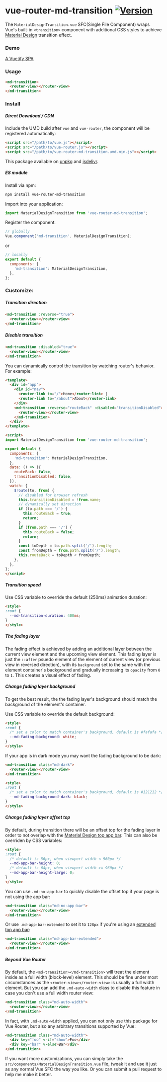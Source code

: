 # vue-router-md-transition [![Version](https://img.shields.io/npm/v/vue-router-md-transition)](https://www.npmjs.com/package/vue-router-md-transition)

The `MaterialDesignTransition.vue` SFC(Single File Component) wraps Vue's built-in `<transition>` component with additional CSS styles to achieve [Material Design](https://material.io/design/navigation/navigation-transitions.html#hierarchical-transitions) transition effect.

### Demo

[A Vuetify SPA](https://1isten.github.io/vue-router-md-transition)

### Usage

```html
<md-transition>
  <router-view></router-view>
</md-transition>
```

### Install

##### Direct Download / CDN

Include the UMD build after `vue` and `vue-router`, the component will be registered automatically:

```html
<script src="/path/to/vue.js"></script>
<script src="/path/to/vue-router.js"></script>
<script src="/path/to/vue-router-md-transition.umd.min.js"></script>
```

This package available on [unpkg](https://unpkg.com/vue-router-md-transition) and [jsdelivr](https://cdn.jsdelivr.net/npm/vue-router-md-transition).

##### ES module

Install via npm:

```sh
npm install vue-router-md-transition
```

Import into your application:

```js
import MaterialDesignTransition from 'vue-router-md-transition';
```

Register the component:

```js
// globally
Vue.component('md-transition', MaterialDesignTransition);
```

or

```js
// locally
export default {
  components: {
    'md-transition': MaterialDesignTransition,
  },
};
```

### Customize:

##### Transition direction

```html
<md-transition :reverse="true">
  <router-view></router-view>
</md-transition>
```

##### Disable transition

```html
<md-transition :disabled="true">
  <router-view></router-view>
</md-transition>
```

You can dynamically control the transition by watching router's behavior. For example:

```html
<template>
  <div id="app">
    <div id="nav">
      <router-link to="/">Home</router-link> |
      <router-link to="/about">About</router-link>
    </div>
    <md-transition :reverse="routeBack" :disabled="transitionDisabled">
      <router-view></router-view>
    </md-transition>
  </div>
</template>

<script>
import MaterialDesignTransition from 'vue-router-md-transition';

export default {
  components: {
    'md-transition': MaterialDesignTransition,
  },
  data: () => ({
    routeBack: false,
    transitionDisabled: false,
  }),
  watch: {
    $route(to, from) {
      // disabled for browser refresh
      this.transitionDisabled = !from.name;
      // dynamically set direction
      if (to.path === '/') {
        this.routeBack = true;
        return;
      }
      if (from.path === '/') {
        this.routeBack = false;
        return;
      }
      const toDepth = to.path.split('/').length;
      const fromDepth = from.path.split('/').length;
      this.routeBack = toDepth < fromDepth;
    },
  },
};
</script>
```

##### Transition speed

Use CSS variable to override the default (250ms) animation duration:

```html
<style>
:root {
  --md-transition-duration: 400ms;
}
</style>
```

##### The fading layer

The fading effect is achieved by adding an additional layer between the current view element and the upcoming view element. This fading layer is just the `::after` psuedo element of the element of current view (or previous view in reversed direction), with its `background` set to the same with the element container's background and gradually increasing its `opacity` from `0` to `1`. This creates a visual effect of fading.

##### Change fading layer background

To get the best result, the the fading layer's background should match the background of the element's container.

Use CSS variable to override the default background:

```html
<style>
:root {
  /* set a color to match container's background, default is #fafafa */
  --md-fading-background: white;
}
</style>
```

If your app is in dark mode you may want the fading background to be dark:

```html
<md-transition class="md-dark">
  <router-view></router-view>
</md-transition>

<style>
:root {
  /* set a color to match container's background, default is #121212 */
  --md-fading-background-dark: black;
}
</style>
```

##### Change fading layer offset top

By default, during transition there will be an offset top for the fading layer in order to not overlap with the [Material Design top app bar](https://material.io/components/app-bars-top/#specs). This can also be overriden by CSS variables:

```html
<style>
:root {
  /* default is 56px, when viewport width < 960px */
  --md-app-bar-height: 0;
  /* default is 64px, when viewport width >= 960px */
  --md-app-bar-height-large: 0;
}
</style>
```

You can use `.md-no-app-bar` to quickly disable the offset top if your page is not using the app bar:

```html
<md-transition class="md-no-app-bar">
  <router-view></router-view>
</md-transition>
```

Or use `.md-app-bar-extended` to set it to `128px` if you're using an [extended top app bar](https://material.io/components/app-bars-top/#specs):

```html
<md-transition class="md-app-bar-extended">
  <router-view></router-view>
</md-transition>
```

##### Beyond Vue Router

By default, the `<md-transition></md-transition>` will treat the element inside as a full width (block-level) element. This should be fine under most circumstances as the `<router-view></router-view>` is usually a full width element. But you can add the `.md-auto-width` class to disable this feature in case you don't use a full width router view:

```html
<md-transition class="md-auto-width">
  <router-view></router-view>
</md-transition>
```

In fact, with `.md-auto-width` applied, you can not only use this package for Vue Router, but also any arbitrary transitions supported by Vue:

```html
<md-transition class="md-auto-width">
  <div key="foo" v-if="show">Foo</div>
  <div key="bar" v-else>Bar</div>
</md-transition>
```

If you want more customizations, you can simply take the `src/components/MaterialDesignTransition.vue` file, tweak it and use it just as any normal Vue SFC the way you like. Or you can submit a pull request to help me make it better.
